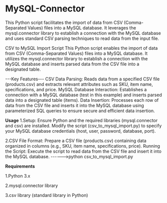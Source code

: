 # MySQL-Connector
This Python script facilitates the import of data from CSV (Comma-Separated Values) files into a MySQL database. It leverages the mysql.connector library to establish a connection with the MySQL database and uses standard CSV parsing techniques to read data from the input file.

CSV to MySQL Import Script
This Python script enables the import of data from CSV (Comma-Separated Values) files into a MySQL database. It utilizes the mysql.connector library to establish a connection with the MySQL database and inserts parsed data from the CSV file into a designated table.

---Key Features---
CSV Data Parsing: Reads data from a specified CSV file (products.csv) and extracts relevant attributes such as SKU, item name, specifications, and price.
MySQL Database Interaction: Establishes a connection with a MySQL database (test in this example) and inserts parsed data into a designated table (items).
Data Insertion: Processes each row of data from the CSV file and inserts it into the MySQL database using parameterized SQL queries to ensure secure and efficient data insertion.

****Usage****
1.Setup:
Ensure Python and the required libraries (mysql.connector and csv) are installed.
Modify the script (csv_to_mysql_import.py) to specify your MySQL database credentials (host, user, password, database, port).

2.CSV File Format:
Prepare a CSV file (products.csv) containing data organized in columns (e.g., SKU, item name, specifications, price).
Running the Script:
Execute the script to read data from the CSV file and insert it into the MySQL database.
------>python csv_to_mysql_import.py


****Requirements****

1.Python 3.x

2.mysql.connector library

3.csv library (standard library in Python)
